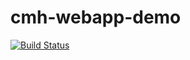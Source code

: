 # cmh-webapp-demo

[![Build Status](https://travis-ci.com/cmhdevelopment/train-delays.svg?branch=master)](https://travis-ci.com/cmhdevelopment/cmh-webapp-demo)




